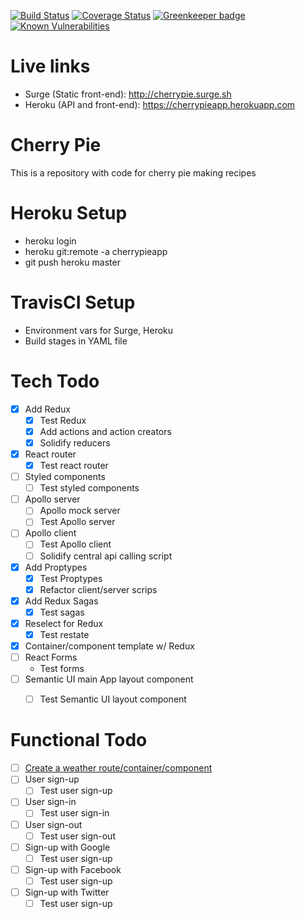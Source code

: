[![Build Status](https://travis-ci.org/gursesl/cherrypie.svg?branch=master)](https://travis-ci.org/gursesl/cherrypie) [![Coverage Status](https://coveralls.io/repos/github/gursesl/cherrypie/badge.svg)](https://coveralls.io/github/gursesl/cherrypie) [![Greenkeeper badge](https://badges.greenkeeper.io/gursesl/cherrypie.svg)](https://greenkeeper.io/) [![Known Vulnerabilities](https://snyk.io/test/github/gursesl/cherrypie/badge.svg)](https://snyk.io/test/github/gursesl/cherrypie)

# Live links

- Surge (Static front-end): http://cherrypie.surge.sh
- Heroku (API and front-end): https://cherrypieapp.herokuapp.com

# Cherry Pie
This is a repository with code for cherry pie making recipes

Heroku Setup
==
- heroku login
- heroku git:remote -a cherrypieapp
- git push heroku master

TravisCI Setup
==
- Environment vars for Surge, Heroku
- Build stages in YAML file

Tech Todo
==
- [x] Add Redux
  - [x] Test Redux
  - [x] Add actions and action creators
  - [x] Solidify reducers
- [x] React router
  - [x] Test react router
- [ ] Styled components
  - [ ] Test styled components
- [ ] Apollo server
  - [ ] Apollo mock server
  - [ ] Test Apollo server
- [ ] Apollo client
  - [ ] Test Apollo client
  - [ ] Solidify central api calling script
- [x] Add Proptypes
  - [x] Test Proptypes
  - [x] Refactor client/server scrips
- [x] Add Redux Sagas
  - [x] Test sagas
- [x] Reselect for Redux
  - [x] Test restate
- [x] Container/component template w/ Redux
- [ ] React Forms
  - Test forms
- [ ] Semantic UI main App layout component
  - [ ] Test Semantic UI layout component


Functional Todo
==
- [ ] [Create a weather route/container/component](./docs/weather.md)
- [ ] User sign-up
  - [ ] Test user sign-up
- [ ] User sign-in
  - [ ] Test user sign-in
- [ ] User sign-out
  - [ ] Test user sign-out
- [ ] Sign-up with Google
  - [ ] Test user sign-up
- [ ] Sign-up with Facebook
  - [ ] Test user sign-up
- [ ] Sign-up with Twitter
  - [ ] Test user sign-up
